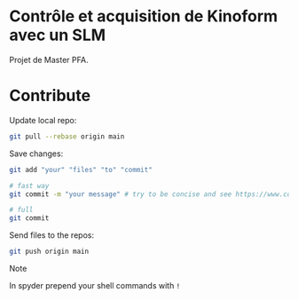 # Contrôle et acquisition de Kinoform avec un SLM

Projet de Master PFA.

# Contribute

Update local repo:

```sh
git pull --rebase origin main
```

Save changes:

```sh
git add "your" "files" "to" "commit"

# fast way
git commit -m "your message" # try to be concise and see https://www.conventionalcommits.org/en/v1.0.0/ to improve your commit messages

# full
git commit
```

Send files to the repos:

```sh
git push origin main
```

> [!NOTE]
> In spyder prepend your shell commands with `!`
